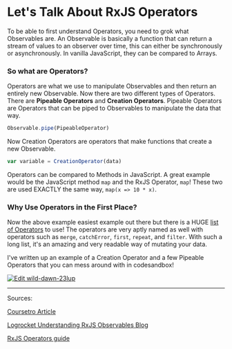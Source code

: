 # Let's Talk About RxJS Operators

To be able to first understand Operators, you need to grok what Observables are. An Observable is basically a function that can return a stream of values to an observer over time, this can either be synchronously or asynchronously. In vanilla JavaScript, they can be compared to Arrays.

### So what are Operators?

Operators are what we use to manipulate Observables and then return an entirely new Observable. Now there are two different types of Operators. There are **Pipeable Operators** and **Creation Operators**. Pipeable Operators are Operators that can be piped to Observables to manipulate the data that way.

```js
Observable.pipe(PipeableOperator)
```

Now Creation Operators are operators that make functions that create a new Observable. 

```js
var variable = CreationOperator(data)
```

Operators can be compared to Methods in JavaScript. A great example would be the JavaScript method `map` and the RxJS Operator, `map`! These two are used EXACTLY the same way, `map(x => 10 * x)`.

### Why Use Operators in the First Place?
Now the above example easiest example out there but there is a HUGE [list of Operators](https://www.learnrxjs.io/learn-rxjs/operators) to use! The operators are very aptly named as well with operators such as `merge`, `catchError`, `first`, `repeat`, and `filter`. With such a long list, it's an amazing and very readable way of mutating your data.

I've written up an example of a Creation Operator and a few Pipeable Operators that you can mess around with in codesandbox!

[![Edit wild-dawn-23lup](https://codesandbox.io/static/img/play-codesandbox.svg)](https://codesandbox.io/embed/github/lsminter/Articles/tree/main/letsTalkRxjs/rxjs-codesandbox-example?expanddevtools=1&fontsize=14&hidenavigation=1&module=%2Fsrc%2Fscript.js&theme=dark)

---

Sources:

[Coursetro Article](https://coursetro.com/posts/code/150/RxJS-Operators-Tutorial---Learn-How-to-Transform-Observables#:~:text=What%20is%20an%20RxJS%20Operator,and%20return%20a%20new%20observable.&text=Operators%20are%20known%20as%20pure,variables%20outside%20of%20its%20scope.)

[Logrocket Understanding RxJS Observables Blog](https://blog.logrocket.com/understanding-rxjs-observables/)

[RxJS Operators guide](https://rxjs-dev.firebaseapp.com/guide/operators)